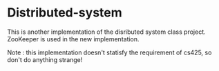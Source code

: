 # Distributed-system
This is another implementation of the disributed system class project. ZooKeeper is used in the new implementation.

Note : this implementation doesn't statisfy the requirement of cs425, so don't do anything strange!
